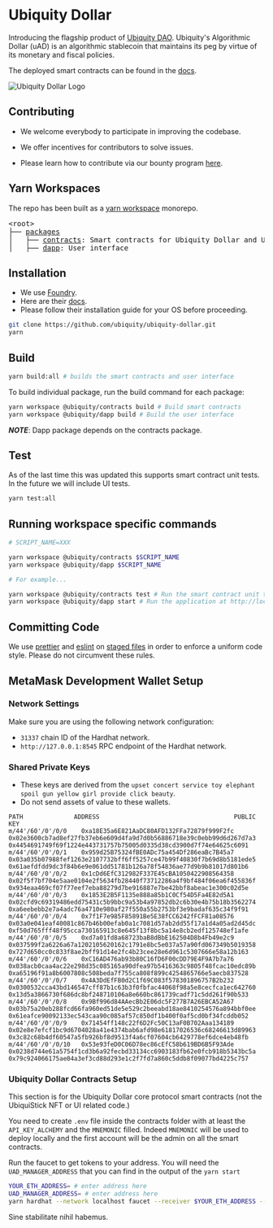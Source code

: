 # Ubiquity Dollar

Introducing the flagship product of [Ubiquity DAO](https://ubq.fi/). Ubiquity's Algorithmic Dollar (uAD) is an algorithmic stablecoin that maintains its peg by virtue of its monetary and fiscal policies.

The deployed smart contracts can be found in the [docs](https://dao.ubq.fi/smart-contracts).

![Ubiquity Dollar Logo](https://user-images.githubusercontent.com/4975670/153777249-527395c0-0c52-4731-8b0a-77b7885fafda.png)

## Contributing

- We welcome everybody to participate in improving the codebase. 

- We offer incentives for contributors to solve issues. 

- Please learn how to contribute via our bounty program [here](https://github.com/ubiquity/ubiquity-dollar/wiki/Bounty-Rules/).

## Yarn Workspaces

The repo has been built as a [yarn workspace](https://yarnpkg.com/features/workspaces) monorepo.

<pre>
&lt;root&gt;
├── <a href="https://github.com/ubiquity/ubiquity-dollar/tree/development/packages">packages</a>
│   ├── <a href="https://github.com/ubiquity/ubiquity-dollar/tree/development/packages/contracts">contracts</a>: Smart contracts for Ubiquity Dollar and UbiquiStick
│   ├── <a href="https://github.com/ubiquity/ubiquity-dollar/tree/development/packages/dapp">dapp</a>: User interface
</pre>

## Installation

- We use [Foundry](https://github.com/foundry-rs/foundry).
- Here are their [docs](https://book.getfoundry.sh/).
- Please follow their installation guide for your OS before proceeding.

```bash
git clone https://github.com/ubiquity/ubiquity-dollar.git
yarn
```

## Build

```bash
yarn build:all # builds the smart contracts and user interface
```

To build individual package, run the build command for each package:

```bash
yarn workspace @ubiquity/contracts build # Build smart contracts
yarn workspace @ubiquity/dapp build # Build the user interface
```

**_NOTE_**: Dapp package depends on the contracts package.

## Test

As of the last time this was updated this supports smart contract unit tests. In the future we will include UI tests.

```bash
yarn test:all
```

## Running workspace specific commands

```bash
# SCRIPT_NAME=XXX

yarn workspace @ubiquity/contracts $SCRIPT_NAME
yarn workspace @ubiquity/dapp $SCRIPT_NAME

# For example...

yarn workspace @ubiquity/contracts test # Run the smart contract unit tests
yarn workspace @ubiquity/dapp start # Run the application at http://localhost:3000

```

## Committing Code

<!-- 1. We [automatically enforce](https://github.com/conventional-changelog/commitlint) the [conventional commits](https://www.conventionalcommits.org/en/v1.0.0/) format for commit messages. This can be frustrating for junior developers, but I promise that you'll quickly get used to it! -->

<!-- > The Conventional Commits specification is a lightweight convention on top of commit messages. It provides an easy set of rules for creating an explicit commit history; which makes it easier to write automated tools on top of. -->

We use [prettier](https://github.com/prettier/prettier) and [eslint](https://github.com/eslint/eslint) on [staged files](https://github.com/okonet/lint-staged) in order to enforce a uniform code style. Please do not circumvent these rules.

## MetaMask Development Wallet Setup

### Network Settings

Make sure you are using the following network configuration:

- `31337` chain ID of the Hardhat network.
- `http://127.0.0.1:8545` RPC endpoint of the Hardhat network.

### Shared Private Keys

- These keys are derived from the `upset concert service toy elephant spoil gun yellow girl provide click beauty`.
- Do not send assets of value to these wallets.

```
PATH              ADDRESS                                     PUBLIC KEY
m/44'/60'/0'/0/0	0xa18E35a6E821AaDC80AFD132FFa72879f999F2fc	0x02e3600cb7ad8ef27fb37eb6e609d4fa9d7d0b56886718e39c0ebb99d6d267d7a3	0x4454691749f69f1224e443731757b75005d0335d38cd3900d7f74e64625c6091
m/44'/60'/0'/0/1	0x959d25B75324fBE0ADc75a454Df286eaBc7B45a7	0x03a035b07988fef1263e2107732bff6ff5257ce47b99f40830f7b69d8b5181ede5	0x61aefdfdd9dc3f84b6e9e061dd51781b126a78f54836ae77d9b9b81017d801b6
m/44'/60'/0'/0/2	0x1cDd6EfC312982F337E45cBA1050422908564358	0x02f5f7bf704e5aae0104e2f5634fb28440f73712286a4f9bf484f06ea6f455836f	0x934eaa469cf07f77eef7eba88279d7be916887e7be42bbf8abeac1e300c02d5e
m/44'/60'/0'/0/3	0x1853E2B5F1135e888a85b1C0Cf54D5Fa4E82d5A1	0x02cfd9c69319486edd75431c5b9bbc9a53b4a97852db2c6b30e4b75b18b3562274	0xa6eebebb2e7a4adc76a4710e980af27f550a55b2753bf3e9badaf635c34f9f91
m/44'/60'/0'/0/4	0x7f1F7e985F85891Be5E38fCC6242fFCF81a08576	0x03a0e041eaf40081c867b46b00efab0a1c7081d57ab2dd55f17a1d4a05ad2d45dc	0xf50d765fff48f95cca730165913c8e645f13f8bc5a14e8cb2edf125748ef1afe
m/44'/60'/0'/0/5	0xd7a01fd8a68723baB8dBbE162504D8b4Fb49e2c9	0x037599f2a6226a67a1202105620162c1791e8bc5e037a57a90fd067349b5019358	0x727d650cc0c833f8ae2bff91d14e2fc4b23cee28e6d961c5307666e58a12b163
m/44'/60'/0'/0/6	0xC16AD476ab93b80C16fD6F00cDD79E4F9A7b7a76	0x038acb0caa4ac22e298d35c085165a90dfea97b5416363c9805f48fcac10edc89b	0xa65196f91a8b6007808c508beda7f755ca808f899c4254865766e5aecb837528
m/44'/60'/0'/0/7	0x4A3DdEfFB0d2C1f69C083f578301896757B2b232	0x0300532cca43bd146547cff87b1c63b3f0fbfac44068f98a5e8cecfca1ec642760	0x13d5a3866730f686dc8bf248710106a8e660bc861739cadf71c5dd261f90b533
m/44'/60'/0'/0/8	0x9Bf996d84AAecBb2E06dc5F277B7A26EBCA52A67	0x03b75a20eb288fcd66fa960ed51de5e529c2beeabd18ae8410254576a894bbf0ee	0x61eafce90092133ec543caa90c085af57c850df1b400f0af5cd0bf34fcddb052
m/44'/60'/0'/0/9	0x71454ff148c22f6D2Fc50C13aF0B702Aaa134189	0x02e8e7efcf1bc9d6704028a41e4374bab6afd98e61817026536c68246613d89963	0x3c82c68b4df60547a5fb926bf8d9513f4a6cf07604cb6429778ef6dce4eb48fb
m/44'/60'/0'/0/10	0x53e93feD0C06D78ec86cEfC58b619BD6B5F93Ade	0x0238d744e61a5754f1cd3b6a92fecbd33134cc6903183fb62e0fcb918b5343bc5a	0x79c924066175ae04a3ef3cd88d293e1c2f7fd7a860c5ddb8f09077bd4225c757
```

### Ubiquity Dollar Contracts Setup

This section is for the Ubiquity Dollar core protocol smart contracts (not the UbiquiStick NFT or UI related code.)

You need to create `.env` file inside the contracts folder with at least the `API_KEY_ALCHEMY` and the `MNEMONIC` filled. Indeed `MNEMONIC` will be used to deploy locally and the first account will be the admin on all the smart contracts.

Run the faucet to get tokens to your address. You will need the `UAD_MANAGER_ADDRESS` that you can find in the output of the `yarn start`

```bash
YOUR_ETH_ADDRESS= # enter address here
UAD_MANAGER_ADDRESS= # enter address here
yarn hardhat --network localhost faucet --receiver $YOUR_ETH_ADDRESS --manager $UAD_MANAGER_ADDRESS
```

Sine stabilitate nihil habemus.
